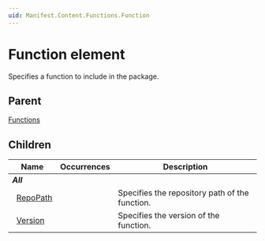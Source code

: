 ```yaml
---
uid: Manifest.Content.Functions.Function
---
```


# Function element

Specifies a function to include in the package.

## Parent

[Functions](xref:Manifest.Content.Functions)

## Children

|Name|Occurrences|Description|
|--- |--- |--- |
|***All***|||
|&nbsp;&nbsp;[RepoPath](xref:Manifest.Content.Functions.Function.RepoPath)||Specifies the repository path of the function.|
|&nbsp;&nbsp;[Version](xref:Manifest.Content.Functions.Function.Version)||Specifies the version of the function.|

